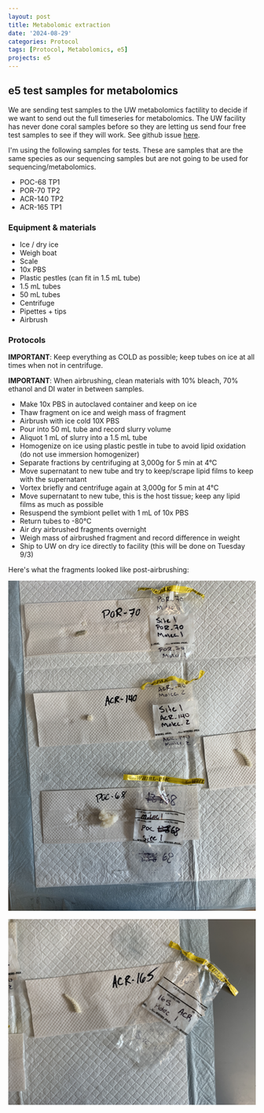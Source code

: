 ```yaml
---
layout: post
title: Metabolomic extraction
date: '2024-08-29'
categories: Protocol
tags: [Protocol, Metabolomics, e5]
projects: e5
---
```


## e5 test samples for metabolomics 

We are sending test samples to the UW metabolomics factility to decide if we want to send out the full timeseries for metabolomics. The UW facility has never done coral samples before so they are letting us send four free test samples to see if they will work. See github issue [here](https://github.com/urol-e5/timeseries/issues/74). 

I'm using the following samples for tests. These are samples that are the same species as our sequencing samples but are not going to be used for sequencing/metabolomics. 

- POC-68 TP1
- POR-70 TP2
- ACR-140 TP2
- ACR-165 TP1

### Equipment & materials 

- Ice / dry ice 
- Weigh boat 
- Scale 
- 10x PBS
- Plastic pestles (can fit in 1.5 mL tube)
- 1.5 mL tubes 
- 50 mL tubes 
- Centrifuge 
- Pipettes + tips 
- Airbrush

### Protocols 

**IMPORTANT**: Keep everything as COLD as possible; keep tubes on ice at all times when not in centrifuge.

**IMPORTANT**: When airbrushing, clean materials with 10% bleach, 70% ethanol and DI water in between samples. 

- Make 10x PBS in autoclaved container and keep on ice 
- Thaw fragment on ice and weigh mass of fragment
- Airbrush with ice cold 10X PBS
- Pour into 50 mL tube and record slurry volume 
- Aliquot 1 mL of slurry into a 1.5 mL tube
- Homogenize on ice using plastic pestle in tube to avoid lipid oxidation (do not use immersion homogenizer)
- Separate fractions by centrifuging at 3,000g for 5 min at 4°C
- Move supernatant to new tube and try to keep/scrape lipid films to keep with the supernatant
- Vortex briefly and centrifuge again at 3,000g for 5 min at 4°C
- Move supernatant to new tube, this is the host tissue; keep any lipid films as much as possible
- Resuspend the symbiont pellet with 1 mL of 10x PBS
- Return tubes to -80°C
- Air dry airbrushed fragments overnight 
- Weigh mass of airbrushed fragment and record difference in weight
- Ship to UW on dry ice directly to facility (this will be done on Tuesday 9/3)

Here's what the fragments looked like post-airbrushing: 

![](https://github.com/JillAshey/JillAshey_Putnam_Lab_Notebook/blob/master/images/metabolomics1_test_samples_20240829.JPG?raw=true)

![](https://github.com/JillAshey/JillAshey_Putnam_Lab_Notebook/blob/master/images/metabolomics2_test_samples_20240829.JPG?raw=true)

 
